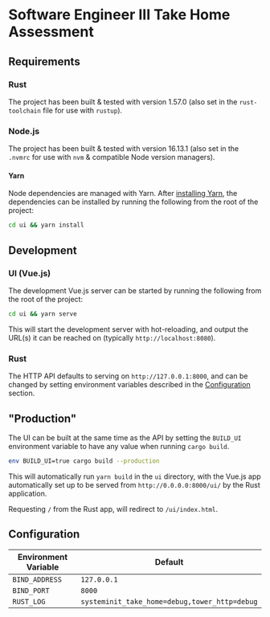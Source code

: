 # Software Engineer III Take Home Assessment

## Requirements

### Rust

The project has been built & tested with version 1.57.0 (also set in the
`rust-toolchain` file for use with `rustup`).

### Node.js

The project has been built & tested with version 16.13.1 (also set in the
`.nvmrc` for use with `nvm` & compatible Node version managers).

#### Yarn

Node dependencies are managed with Yarn. After [installing Yarn][install-yarn],
the dependencies can be installed by running the following from the root of the
project:

```bash
cd ui && yarn install
```

[install-yarn]: https://classic.yarnpkg.com/lang/en/docs/install/ "Yarn installation instructions"

## Development

### UI (Vue.js)

The development Vue.js server can be started by running the following from the
root of the project:

```bash
cd ui && yarn serve
```

This will start the development server with hot-reloading, and output the
URL(s) it can be reached on (typically `http://localhost:8080`).

### Rust

The HTTP API defaults to serving on `http://127.0.0.1:8000`, and can be changed
by setting environment variables described in the
[Configuration](#configuration) section.

## "Production"

The UI can be built at the same time as the API by setting the `BUILD_UI`
environment variable to have any value when running `cargo build`.

```bash
env BUILD_UI=true cargo build --production
```

This will automatically run `yarn build` in the `ui` directory, with the Vue.js
app automatically set up to be served from `http://0.0.0.0:8000/ui/` by the
Rust application.

Requesting `/` from the Rust app, will redirect to `/ui/index.html`.

## Configuration

| Environment Variable | Default                                       |
|----------------------|-----------------------------------------------|
| `BIND_ADDRESS`       | `127.0.0.1`                                   |
| `BIND_PORT`          | `8000`                                        |
| `RUST_LOG`           | `systeminit_take_home=debug,tower_http=debug` |

